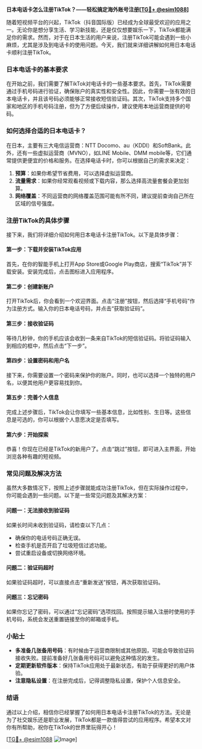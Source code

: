 **日本电话卡怎么注册TikTok？——轻松搞定海外账号注册[[TG💪+ @esim1088](https://t.me/s/esim1088)]**

随着短视频平台的兴起，TikTok（抖音国际版）已经成为全球最受欢迎的应用之一。无论你是想分享生活、学习新技能，还是仅仅想要娱乐一下，TikTok都能满足你的需求。然而，对于在日本生活的用户来说，注册TikTok可能会遇到一些小麻烦，尤其是涉及到电话卡的使用问题。今天，我们就来详细讲解如何用日本电话卡顺利注册TikTok。

### 日本电话卡的基本要求

在开始之前，我们需要了解TikTok对电话卡的一些基本要求。首先，TikTok需要通过手机号码进行验证，确保账户的真实性和安全性。因此，你需要一张有效的日本电话卡，并且该号码必须能够正常接收短信验证码。其次，TikTok支持多个国家和地区的手机号码注册，但为了方便后续操作，建议使用本地运营商提供的号码。

### 如何选择合适的日本电话卡？

在日本，主要有三大电信运营商：NTT Docomo、au（KDDI）和SoftBank。此外，还有一些虚拟运营商（MVNO），如LINE Mobile、DMM mobile等，它们通常提供更便宜的价格和服务。在选择电话卡时，你可以根据自己的需求来决定：

1. **预算**：如果你希望节省费用，可以选择虚拟运营商。
2. **流量需求**：如果你经常观看视频或下载内容，那么选择高流量套餐会更加划算。
3. **网络覆盖**：不同运营商的网络覆盖范围可能有所不同，建议提前查询自己所在区域的信号强度。

### 注册TikTok的具体步骤

接下来，我们将详细介绍如何用日本电话卡注册TikTok。以下是具体步骤：

#### 第一步：下载并安装TikTok应用

首先，在你的智能手机上打开App Store或Google Play商店，搜索“TikTok”并下载安装。安装完成后，点击图标进入应用程序。

#### 第二步：创建新账户

打开TikTok后，你会看到一个欢迎界面。点击“注册”按钮，然后选择“手机号码”作为注册方式。输入你的日本电话号码，并点击“获取验证码”。

#### 第三步：接收验证码

等待几秒钟，你的手机应该会收到一条来自TikTok的短信验证码。将验证码输入到相应的框中，然后点击“下一步”。

#### 第四步：设置密码和用户名

接下来，你需要设置一个密码来保护你的账户。同时，也可以选择一个独特的用户名，以便其他用户更容易找到你。

#### 第五步：完善个人信息

完成上述步骤后，TikTok会让你填写一些基本信息，比如性别、生日等。这些信息是可选的，你可以根据个人意愿决定是否填写。

#### 第六步：开始探索

恭喜！你现在已经是TikTok的新用户了。点击“跳过”按钮，即可进入主界面，开始浏览各种有趣的短视频。

### 常见问题及解决方法

虽然大多数情况下，按照上述步骤就能成功注册TikTok，但在实际操作过程中，你可能会遇到一些问题。以下是一些常见问题及其解决方案：

#### 问题一：无法接收到验证码

如果长时间未收到验证码，请检查以下几点：
- 确保你的电话号码正确无误。
- 检查手机是否开启了垃圾短信过滤功能。
- 尝试重启设备或切换网络环境。

#### 问题二：验证码超时

如果验证码超时，可以直接点击“重新发送”按钮，再次获取验证码。

#### 问题三：忘记密码

如果你忘记了密码，可以通过“忘记密码”选项找回。按照提示输入注册时使用的手机号码，系统会发送重置链接至你的邮箱或手机。

### 小贴士

- **多准备几张备用号码**：有时候由于运营商限制或其他原因，可能会导致验证码接收失败。提前准备好几张备用号码可以避免这种情况的发生。
- **定期更新软件版本**：保持TikTok应用处于最新状态，有助于获得更好的用户体验。
- **注意隐私设置**：在注册完成后，记得调整隐私设置，保护个人信息安全。

### 结语

通过以上介绍，相信你已经掌握了如何用日本电话卡注册TikTok的方法。无论是为了社交娱乐还是职业发展，TikTok都是一款值得尝试的应用程序。希望本文对你有所帮助，祝你在TikTok的世界里玩得开心！

[[TG💪+ @esim1088](https://t.me/s/esim1088) ![Image](https://i.postimg.cc/4NQfJmqS/Snipaste-2025-05-13-00-14-12.png)]